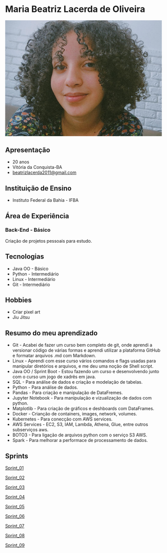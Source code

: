 # Maria Beatriz Lacerda de Oliveira

![foto de Maria](Sprint_01/Desafio_git/imagem.jpeg)

## Apresentação

* 20 anos
* Vitória da Conquista-BA
* beatrizlacerda2011@gmail.com

## Instituição de Ensino

* Instituto Federal da Bahia - IFBA

## Área de Experiência

### Back-End - Básico

Criação de projetos pessoais para estudo.


## Tecnologias 

* Java OO - Básico
* Python - Intermediário
* Linux - Intermediário
* Git - Intermediário

## Hobbies 

* Criar pixel art 
* Jiu Jitsu

## Resumo do meu aprendizado 

* Git - Acabei de fazer um curso bem completo de git, onde aprendi a versionar código de várias formas e aprendi utilizar a plataforma GitHub e formatar arquivos .md com Markdown.
* Linux - Aprendi com esse curso vários comandos e flags usadas para manipular diretórios e arquivos, e me deu uma noção de Shell script.
* Java OO / Sprint Boot - Estou fazendo um curso e desenvolvendo junto com o curso um jogo de xadrês em java. 
* SQL - Para análise de dados e criação e modelação de tabelas.
* Python - Para análise de dados.
* Pandas - Para criação e manipulação de DataFremes.
* Jupyter Notebook - Para manipulação e vizualização de dados com python.
* Matplotlib - Para criação de gráficos e deshboards com DataFrames.
* Docker - Crianção de containers, images, network, volumes.
* Kubernetes - Para conecção com AWS services.
* AWS Services - EC2, S3, IAM, Lambda, Athena, Glue, entre outros subserviços aws.
* BOTO3 - Para ligação de arquivos python com o serviço S3 AWS.
* Spark - Para melhorar a performace de processamento de dados.

## Sprints 

[Sprint_01](Sprint_01)

[Sprint_02](Sprint_02)

[Sprint_03](Sprint_03)

[Sprint_04](Sprint_04)

[Sprint_05](Sprint_05)

[Sprint_06](Sprint_06)

[Sprint_07](Sprint_07)

[Sprint_08](Sprint_08)

[Sprint_09](Sprint_09)
